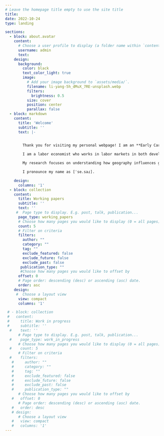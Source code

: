 ```yaml
---
# Leave the homepage title empty to use the site title
title:
date: 2022-10-24
type: landing

sections:
  - block: about.avatar
    content:
      # Choose a user profile to display (a folder name within `content/authors/`)
      username: admin
      text: 
    design:
      background:
        color: black
        text_color_light: true
        image:
          # Add your image background to `assets/media/`.
          filename: li-yang-5h_dMuX_7RE-unsplash.webp
          filters:
            brightness: 0.5
          size: cover
          position: center
          parallax: false
  - block: markdown
    content:
      title: 'Welcome'
      subtitle: ''
      text: |-


        Thank you for visiting my personal webpage! I am an **Early Career Researcher** at the [**School of Economics of the University of Edinburgh**](https://www.ed.ac.uk/economics). 
        
        I am a labor economist who works in labor markets in both developed and developing countries. My research interests lie in both **labor** and **development economics**. I hold a Ph.D. in Economics from [**Boston University**](https://www.bu.edu/econ/).

        My research focuses on understanding how geography influences gender inequality. My other work explores topics such as firms and earnings inequality, skill investment, and job training programs. 

        I pronounce my name as [ˈse.saɾ].

    design:
      columns: '1'
  - block: collection
    content:
      title: Working papers
      subtitle: ''
      text: ''
     #  Page type to display. E.g. post, talk, publication...
      page_type: working_papers
      # Choose how many pages you would like to display (0 = all pages)
      count: 5
      # Filter on criteria
      filters:
        author: ""
        category: ""
        tag: ""
        exclude_featured: false
        exclude_future: false
        exclude_past: false
       publication_type: ""
       #Choose how many pages you would like to offset by
      offset: 0
      # Page order: descending (desc) or ascending (asc) date.
      order: asc
    design:
     #  Choose a layout view
      view: compact
      columns: '1'

 # - block: collection
 #   content:
 #     title: Work in progress
 #     subtitle: ''
  #    text: ''
      # Page type to display. E.g. post, talk, publication...
  #    page_type: work_in_progress
      # Choose how many pages you would like to display (0 = all pages)
  #    count: 5
      # Filter on criteria
  #    filters:
   #     author: ""
   #     category: ""
   #     tag: ""
   #     exclude_featured: false
   #     exclude_future: false
   #     exclude_past: false
   #     publication_type: ""
      # Choose how many pages you would like to offset by
   #   offset: 0
      # Page order: descending (desc) or ascending (asc) date.
   #   order: desc
   # design:
      # Choose a layout view
   #   view: compact
   #   columns: '1'
---
```

